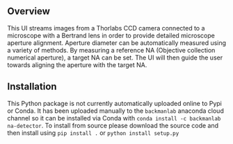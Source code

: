 ## Overview
This UI streams images from a Thorlabs CCD camera connected to a microscope with a Bertrand lens in order to provide detailed microscope aperture alignment.
Aperture diameter can be automatically measured using a variety of methods. By measuring a reference NA (Objective collection numerical aperture), a target NA can be set. The UI will
then guide the user towards aligning the aperture with the target NA.

## Installation
This Python package is not currently automatically uploaded online to Pypi or Conda. It has been uploaded manually to the `backmanlab` anaconda cloud channel so it can be installed via Conda with `conda install -c backmanlab na-detector`. To install from source please download the source code and then install using `pip install .` or `python install setup.py`
